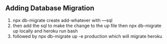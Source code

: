 ## Adding Database Migration

1. npx db-migrate create add-whatever with —sql
2. then add the sql to make the change to the up file then npx db-migrate up locally and heroku run bash
3. followed by npx db-migrate up -e production which will migrate heroku

